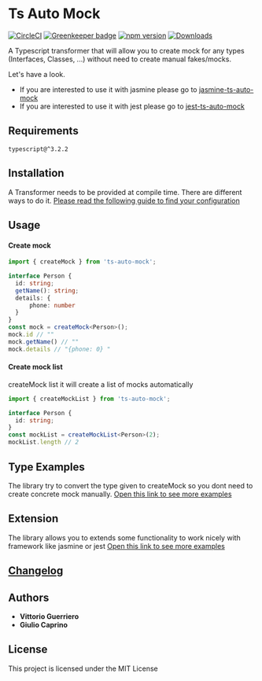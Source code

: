 # Ts Auto Mock
[![CircleCI](https://circleci.com/gh/uittorio/ts-auto-mock/tree/master.svg?style=svg)](https://circleci.com/gh/uittorio/ts-auto-mock/tree/master) 
[![Greenkeeper badge](https://badges.greenkeeper.io/uittorio/ts-auto-mock.svg)](https://greenkeeper.io/)
[![npm version](https://badge.fury.io/js/ts-auto-mock.svg)](https://badge.fury.io/js/ts-auto-mock)
[![Downloads](https://img.shields.io/npm/dt/ts-auto-mock.svg)](https://www.npmjs.com/package/ts-auto-mock)


A Typescript transformer that will allow you to create mock for any types (Interfaces, Classes, ...) without need to create manual fakes/mocks.

Let's have a look.

* If you are interested to use it with jasmine please go to [jasmine-ts-auto-mock](https://github.com/uittorio/jasmine-ts-auto-mock)
* If you are interested to use it with jest please go to [jest-ts-auto-mock](https://github.com/uittorio/jest-ts-auto-mock)

## Requirements
`
typescript@^3.2.2
`

## Installation
A Transformer needs to be provided at compile time. There are different ways to do it.
[Please read the following guide to find your configuration](docs/TRANSFORMER.md)

## Usage
#### Create mock
```ts
import { createMock } from 'ts-auto-mock';

interface Person {
  id: string;
  getName(): string;
  details: {
      phone: number
  }
}
const mock = createMock<Person>();
mock.id // ""
mock.getName() // ""
mock.details // "{phone: 0} "
```

#### Create mock list
createMock list it will create a list of mocks automatically
```ts
import { createMockList } from 'ts-auto-mock';

interface Person {
  id: string;
}
const mockList = createMockList<Person>(2);
mockList.length // 2
```

## Type Examples
The library try to convert the type given to createMock so you dont need to create concrete mock manually.
[Open this link to see more examples](docs/DETAILS.md)

## Extension
The library allows you to extends some functionality to work nicely with framework like jasmine or jest
[Open this link to see more examples](docs/EXTENSION.md)

## [Changelog](CHANGELOG.md)

## Authors

* **Vittorio Guerriero**
* **Giulio Caprino** 

## License

This project is licensed under the MIT License

